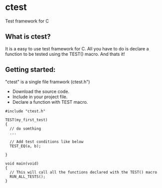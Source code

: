 # ctest
Test framework for C

## What is ctest?
It is a easy to use test framework for C.
All you have to do is declare a function to be tested using the TEST() macro.
And thats it!

## Getting started:
"ctest" is a single file framwork (ctest.h")
- Download the source code.
- Include in your project file.
- Declare a function with TEST macro.
```
#include "ctest.h"

TEST(my_first_test)
{
  // do somthing
  ...
  
  // Add test conditions like below
  TEST_EQ(a, b);
  
}

void main(void)
{
  // This will call all the functions declared with the TEST() macro
  RUN_ALL_TESTS();
}
```



